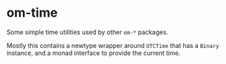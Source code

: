 # om-time

Some simple time utilities used by other `om-*` packages.

Mostly this contains a newtype wrapper around `UTCTime` that has a
`Binary` instance, and a monad interface to provide the current time.

